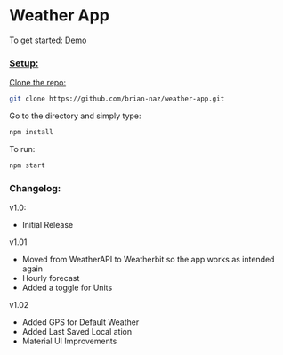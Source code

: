 # Weather App

To get started:
<a href="https://weather-app-brian-naz.vercel.app/">Demo</link>

### Setup:

Clone the repo:
```bash
git clone https://github.com/brian-naz/weather-app.git
```
Go to the directory and simply type:
```bash
npm install
```
To run:
```bash
npm start
```

### Changelog:

v1.0:

- Initial Release


v1.01

- Moved from WeatherAPI to Weatherbit so the app works as intended again
- Hourly forecast
- Added a toggle for Units

v1.02

- Added GPS for Default Weather
- Added Last Saved Local ation
- Material UI Improvements
